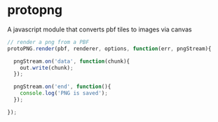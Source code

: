 # protopng

A javascript module that converts pbf tiles to images via canvas

  ```javascript
  // render a png from a PBF
  protoPNG.render(pbf, renderer, options, function(err, pngStream){

    pngStream.on('data', function(chunk){
      out.write(chunk);
    });

    pngStream.on('end', function(){
      console.log('PNG is saved');
    });

  });
  ```
